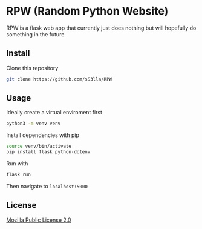 # RPW (Random Python Website)
RPW is a flask web app that currently just does nothing but will hopefully do something in the future


## Install

Clone this repository
```bash
git clone https://github.com/sS3lla/RPW
```


## Usage

Ideally create a virtual enviroment first
```bash
python3 -m venv venv
```

Install dependencies with pip
```bash
source venv/bin/activate
pip install flask python-dotenv
```

Run with
```bash
flask run
```
Then navigate to ```localhost:5000```


## License
[Mozilla Public License 2.0](https://choosealicense.com/licenses/mpl-2.0/)